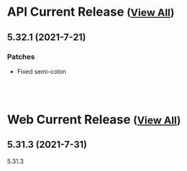 
# API Current Release <small>([View All](/API.md))</small>
## 5.32.1 (2021-7-21)
### Patches 

- Fixed semi-colon

<br><br>
# Web Current Release <small>([View All](/Web.md))</small>
## 5.31.3 (2021-7-31)
5.31.3

  